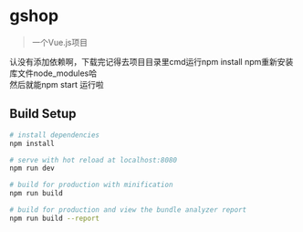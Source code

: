 # gshop

>一个Vue.js项目

认没有添加依赖啊，下载完记得去项目目录里cmd运行npm install npm重新安装库文件node_modules哈  
然后就能npm start
运行啦

## Build Setup

``` bash
# install dependencies
npm install

# serve with hot reload at localhost:8080
npm run dev

# build for production with minification
npm run build

# build for production and view the bundle analyzer report
npm run build --report
